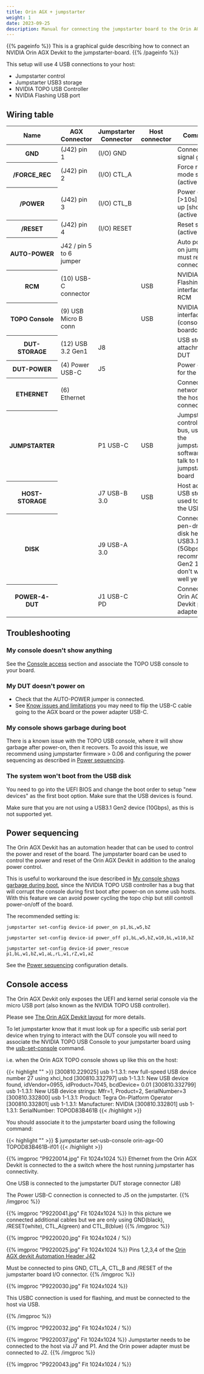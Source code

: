 ```yaml
---
title: Orin AGX + jumpstarter
weight: 1
date: 2023-09-25
description: Manual for connecting the jumpstarter board to the Orin AGX devkit.
---
```


{{% pageinfo %}}
This is a graphical guide describing how to connect an NVIDIA Orin AGX Devkit
to the jumpstarter-board.
{{% /pageinfo %}}

This setup will use 4 USB connections to your host:

* Jumpstarter control
* Jumpstarter USB3 storage
* NVIDIA TOPO USB Controller
* NVIDIA Flashing USB port
## Wiring table
<table class="table">
  <thead>
    <tr>
        <th scope="col">Name</th>
        <th scope="col">AGX Connector</th>
        <th scope="col">Jumpstarter Connector</th>
        <th scope="col">Host connector</th>
        <th scope="col">Comments</th>
    </tr>
  </thead>
  <tbody>
    <tr>
        <th scope="row">GND</th>
        <td>(J42) pin 1</td>
        <td>(I/O) GND</td>
        <td></td>
        <td>Connecting signal ground</td>
    </tr>
    <tr>
        <th scope="row">/FORCE_REC</th>
        <td>(J42) pin 2</td>
        <td>(I/O) CTL_A</td>
        <td></td>
        <td>Force recovery mode signal (active low)</td>
    </tr>
    <tr>
        <th scope="row">/POWER</th>
        <td>(J42) pin 3</td>
        <td>(I/O) CTL_B</td>
        <td></td>
        <td>Power down [>10s], Power up [short] (active low)</td>
    </tr>
    <tr>
        <th scope="row">/RESET</th>
        <td>(J42) pin 4</td>
        <td>(I/O) RESET</td>
        <td></td>
        <td>Reset signal (active low)</td>
    </tr>
    <tr>
        <th scope="row">AUTO-POWER</th>
        <td>J42 / pin 5 to 6 jumper</td>
        <td></td>
        <td></td>
        <td>Auto power-on jumper must remain connected</td>
    </tr>
    <tr>
        <th scope="row">RCM</th>
        <td>(10) USB-C connector</td>
        <td></td>
        <td>USB</td>
        <td>NVIDIA Flashing interface for RCM</td>
    </tr>
    <tr>
        <th scope="row">TOPO Console</th>
        <td>(9) USB Micro B conn</td>
        <td></td>
        <td>USB</td>
        <td>NVIDIA TOPO interface (consoles and boardctl)</td>
    </tr>
    <tr>
        <th scope="row">DUT-STORAGE</th>
        <td>(12) USB 3.2 Gen1</td>
        <td>J8</td>
        <td></td>
        <td>USB storage attachment to DUT</td>
    </tr>
    <tr>
        <th scope="row">DUT-POWER</th>
        <td>(4) Power USB-C</td>
        <td>J5</td>
        <td></td>
        <td>Power output for the DUT</td>
    </tr>
     <tr>
        <th scope="row">ETHERNET</th>
        <td>(6) Ethernet</td>
        <td></td>
        <td></td>
        <td>Connect to a network where the host is also connected</td>
    </tr>
    <tr>
        <th scope="row">JUMPSTARTER</th>
        <td></td>
        <td>P1 USB-C</td>
        <td>USB</td>
        <td>Jumpstarter control USB bus, used by the jumpstarter software to talk to the
            jumpstarter-board</td>
    </tr>
    <tr>
        <th scope="row">HOST-STORAGE</th>
        <td></td>
        <td>J7 USB-B 3.0</td>
        <td>USB</td>
        <td>Host access to USB storage, used to write the USB disk</td>
    </tr>
    <tr>
        <th scope="row">DISK</th>
        <td></td>
        <td>J9 USB-A 3.0 </td>
        <td></td>
        <td>Connect a pen-drive or disk here. USB3.1 Gen1 (5Gbps recommended, Gen2 10Gbps don't work well yet)</td>
    </tr>
    <tr>
        <th scope="row">POWER-4-DUT</th>
        <td></td>
        <td>J1 USB-C PD</td>
        <td></td>
        <td>Connect the Orin AGX Devkit power adapter here</td>
    </tr>
  </tbody>
</table>

## Troubleshooting
### My console doesn't show anything
See the [Console access](#console-access) section and associate the TOPO USB console to your board.

### My DUT doesn't power on
* Check that the AUTO-POWER jumper is connected.
* See [Know issues and limitations](/docs/testharness/jumpstarterboard/#known-issues-and-limitations) you may need to flip the USB-C cable going to the AGX board or the power adapter USB-C.

### My console shows garbage during boot
There is a known issue with the TOPO USB console, where it will show garbage after power-on, then it
recovers. To avoid this issue, we recommend using jumpstarter firmware > 0.06 and
configuring the power sequencing as described in [Power sequencing](#power-sequencing).

### The system won't boot from the USB disk
You need to go into the UEFI BIOS and change the boot order to setup "new devices"
as the first boot option. Make sure that the USB devices is found.

Make sure that you are not using a USB3.1 Gen2 device (10Gbps), as this is not supported yet.

## Power sequencing
The Orin AGX Devkit has an automation header that can be used to control the power
and reset of the board. The jumpstarter board can be used to control the power
and reset of the Orin AGX Devkit in addition to the analog power control.

This is useful to workaround the isue described in [My console shows garbage during boot](#my-console-shows-garbage-during-boot), since the NVIDIA TOPO USB controller has a bug
that will corrupt the console during first boot after power-on on some usb hosts. With
this feature we can avoid power cycling the topo chip but still controll power-on/off
of the board.

The recommended setting is:

`jumpstarter set-config device-id power_on p1,bL,w5,bZ`

`jumpstarter set-config device-id power_off p1,bL,w5,bZ,w10,bL,w110,bZ`

`jumpstarter set-config device-id power_rescue p1,bL,w1,bZ,w1,aL,rL,w1,rZ,w1,aZ`

See the [Power sequencing](/docs/reference/command-line/#power_onoffrecue-parameters) configuration
details.

## Console access
The Orin AGX Devkit only exposes the UEFI and kernel serial console via the
micro USB port (also known as the NVIDIA TOPO USB controller).

Please see [The Orin AGX Devkit layout](https://developer.nvidia.com/embedded/learn/jetson-agx-orin-devkit-user-guide/developer_kit_layout.html) for more details.

To let jumpstarter know that it must look up for a specific usb serial port device
when trying to interact with the DUT console you will need to associate the
NVIDIA TOPO USB Console to your jumpstarter board using the
[usb-set-console](/docs/reference/#set-usb-console) command.

i.e. when the Orin AGX TOPO console shows up like this on the host:

{{< highlight "" >}}
[300810.229025] usb 1-1.3.1: new full-speed USB device number 27 using xhci_hcd
[300810.332797] usb 1-1.3.1: New USB device found, idVendor=0955, idProduct=7045, bcdDevice= 0.01
[300810.332799] usb 1-1.3.1: New USB device strings: Mfr=1, Product=2, SerialNumber=3
[300810.332800] usb 1-1.3.1: Product: Tegra On-Platform Operator
[300810.332801] usb 1-1.3.1: Manufacturer: NVIDIA
[300810.332801] usb 1-1.3.1: SerialNumber: TOPOD83B461B
{{< /highlight >}}

You should associate it to the jumpstarter board using the following command:

{{< highlight "" >}}
$ jumpstarter set-usb-console orin-agx-00 TOPOD83B461B-if01
{{< /highlight >}}


{{% imgproc "P9220014.jpg" Fit 1024x1024  %}}
Ethernet from the Orin AGX Devkit is connected to the a switch
where the host running jumpstarter has connectivity.

One USB is connected to the jumpstarter DUT storage connector (J8)

The Power USB-C connection is connected to J5 on the jumpstarter.
{{% /imgproc %}}

{{% imgproc "P9220041.jpg" Fit 1024x1024  %}}
In this picture we connected additional cables but we are only using
GND(black), /RESET(white), CTL_A(green) and CTL_B(blue)
{{% /imgproc %}}

{{% imgproc "P9220020.jpg" Fit 1024x1024 / %}}

{{% imgproc "P9220025.jpg" Fit 1024x1024 %}}
Pins 1,2,3,4 of the [Orin AGX devkit Automation Header J42](https://developer.nvidia.com/embedded/learn/jetson-agx-orin-devkit-user-guide/developer_kit_layout.html#automation-header-j42)

Must be connected to pins GND, CTL_A, CTL_B and /RESET of the jumpstarter board I/O connector.
{{% /imgproc %}}


{{% imgproc "P9220030.jpg" Fit 1024x1024 %}}

This USBC connection is used for flashing, and must be connected to the host via USB.

{{% /imgproc %}}

{{% imgproc "P9220032.jpg" Fit 1024x1024 / %}}

{{% imgproc "P9220037.jpg" Fit 1024x1024 %}}
Jumpstarter needs to be connected to the host via J7 and P1. And the Orin power adapter must be connected to J2.
{{% /imgproc %}}



{{% imgproc "P9220043.jpg" Fit 1024x1024 / %}}

